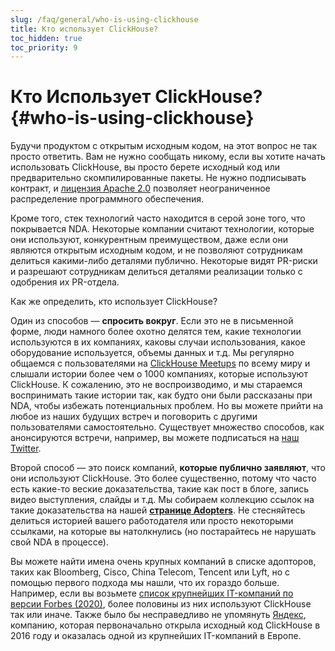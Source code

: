 ```yaml
---
slug: /faq/general/who-is-using-clickhouse
title: Кто использует ClickHouse?
toc_hidden: true
toc_priority: 9
---
```



# Кто Использует ClickHouse? {#who-is-using-clickhouse}

Будучи продуктом с открытым исходным кодом, на этот вопрос не так просто ответить. Вам не нужно сообщать никому, если вы хотите начать использовать ClickHouse, вы просто берете исходный код или предварительно скомпилированные пакеты. Не нужно подписывать контракт, и [лицензия Apache 2.0](https://github.com/ClickHouse/ClickHouse/blob/master/LICENSE) позволяет неограниченное распределение программного обеспечения.

Кроме того, стек технологий часто находится в серой зоне того, что покрывается NDA. Некоторые компании считают технологии, которые они используют, конкурентным преимуществом, даже если они являются открытым исходным кодом, и не позволяют сотрудникам делиться какими-либо деталями публично. Некоторые видят PR-риски и разрешают сотрудникам делиться деталями реализации только с одобрения их PR-отдела.

Как же определить, кто использует ClickHouse?

Один из способов — **спросить вокруг**. Если это не в письменной форме, люди намного более охотно делятся тем, какие технологии используются в их компаниях, каковы случаи использования, какое оборудование используется, объемы данных и т.д. Мы регулярно общаемся с пользователями на [ClickHouse Meetups](https://www.youtube.com/channel/UChtmrD-dsdpspr42P_PyRAw/playlists) по всему миру и слышали истории более чем о 1000 компаниях, которые используют ClickHouse. К сожалению, это не воспроизводимо, и мы стараемся воспринимать такие истории так, как будто они были рассказаны при NDA, чтобы избежать потенциальных проблем. Но вы можете прийти на любое из наших будущих встреч и поговорить с другими пользователями самостоятельно. Существует множество способов, как анонсируются встречи, например, вы можете подписаться на [наш Twitter](http://twitter.com/ClickHouseDB/).

Второй способ — это поиск компаний, **которые публично заявляют**, что они используют ClickHouse. Это более существенно, потому что часто есть какие-то веские доказательства, такие как пост в блоге, запись видео выступления, слайды и т.д. Мы собираем коллекцию ссылок на такие доказательства на нашей **[странице Adopters](../../about-us/adopters.md)**. Не стесняйтесь делиться историей вашего работодателя или просто некоторыми ссылками, на которые вы натолкнулись (но постарайтесь не нарушать свой NDA в процессе).

Вы можете найти имена очень крупных компаний в списке адопторов, таких как Bloomberg, Cisco, China Telecom, Tencent или Lyft, но с помощью первого подхода мы нашли, что их гораздо больше. Например, если вы возьмете [список крупнейших IT-компаний по версии Forbes (2020)](https://www.forbes.com/sites/hanktucker/2020/05/13/worlds-largest-technology-companies-2020-apple-stays-on-top-zoom-and-uber-debut/), более половины из них используют ClickHouse так или иначе. Также было бы несправедливо не упомянуть [Яндекс](../../about-us/history.md), компанию, которая первоначально открыла исходный код ClickHouse в 2016 году и оказалась одной из крупнейших IT-компаний в Европе.
